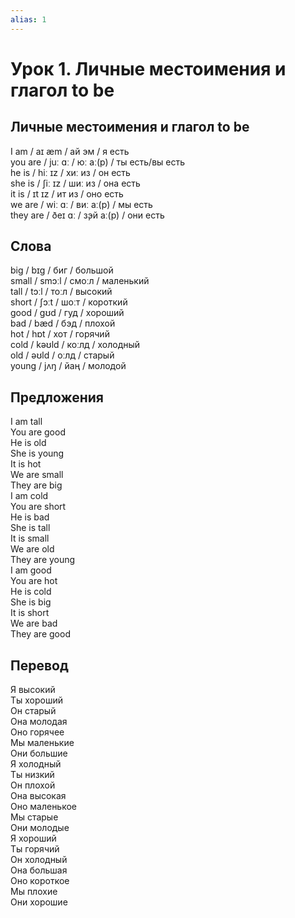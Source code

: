 ```yaml
---
alias: 1
---
```


# Урок 1. Личные местоимения и глагол to be

## Личные местоимения и глагол to be

I am / aɪ æm / ай эм / я есть  
you are / juː ɑː / юː аː(р) / ты есть/вы есть  
he is / hiː ɪz / хиː из / он есть  
she is / ʃiː ɪz / шиː из / она есть  
it is / ɪt ɪz / ит из / оно есть  
we are / wiː ɑː / виː аː(р) / мы есть  
they are / ðeɪ ɑː / з̧эй аː(р) / они есть

## Слова

big / bɪɡ / биг / большой  
small / smɔːl / смоːл / маленький  
tall / tɔːl / тоːл / высокий  
short / ʃɔːt / шоːт / короткий  
good / ɡʊd / гуд / хороший  
bad / bæd / бэд / плохой  
hot / hɒt / хот / горячий  
cold / kəʊld / коːлд / холодный  
old / əʊld / оːлд / старый  
young / jʌŋ / йаң / молодой

## Предложения

I am tall  
You are good  
He is old  
She is young  
It is hot  
We are small  
They are big  
I am cold  
You are short  
He is bad  
She is tall  
It is small  
We are old  
They are young  
I am good  
You are hot  
He is cold  
She is big  
It is short  
We are bad  
They are good

## Перевод

Я высокий  
Ты хороший  
Он старый  
Она молодая  
Оно горячее  
Мы маленькие  
Они большие  
Я холодный  
Ты низкий  
Он плохой  
Она высокая  
Оно маленькое  
Мы старые  
Они молодые  
Я хороший  
Ты горячий  
Он холодный  
Она большая  
Оно короткое  
Мы плохие  
Они хорошие
